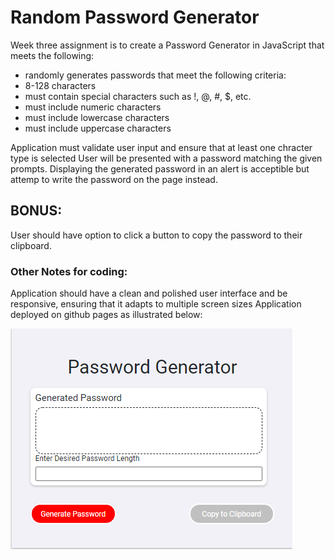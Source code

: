 # Random Password Generator
Week three assignment is to create a Password Generator in JavaScript that meets the following:

* randomly generates passwords that meet the following criteria:
* 8-128 characters
* must contain special characters such as !, @, #, $, etc.
* must include numeric characters
* must include lowercase characters
* must include uppercase characters

Application must validate user input and ensure that at least one chracter type is selected
User will be presented with a password matching the given prompts. Displaying the generated password in an alert is acceptible but attemp to write the password on the page instead.

## BONUS:
User should have option to click a button to copy the password to their clipboard.

### Other Notes for coding:
Application should have a clean and polished user interface and be responsive, ensuring that it adapts to multiple screen sizes
Application deployed on github pages as illustrated below:

![](pass.png)
